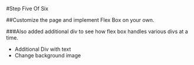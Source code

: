 #Step Five Of Six

##Customize the page and implement Flex Box on your own.

###Also added additional div to see how flex box handles various divs at a time.

- Additional Div with text
- Change background image
